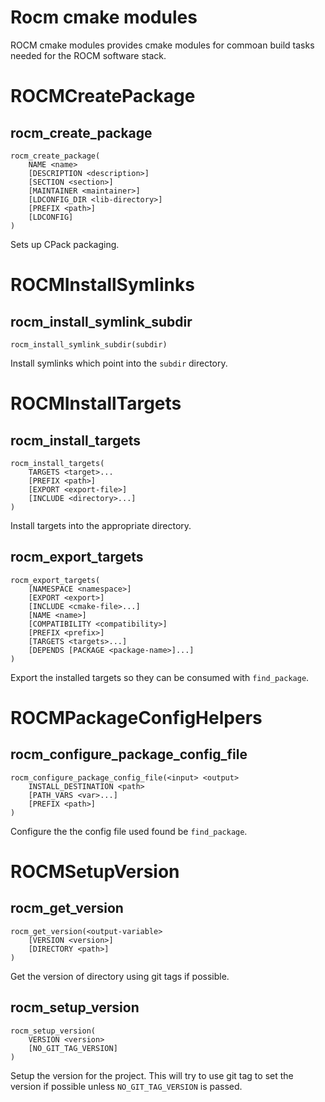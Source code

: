 Rocm cmake modules
==================

ROCM cmake modules provides cmake modules for commoan build tasks needed for the ROCM software stack.

ROCMCreatePackage
=================

rocm_create_package
-------------------

    rocm_create_package(
        NAME <name>
        [DESCRIPTION <description>]
        [SECTION <section>]
        [MAINTAINER <maintainer>]
        [LDCONFIG_DIR <lib-directory>]
        [PREFIX <path>]
        [LDCONFIG]
    )

Sets up CPack packaging.

ROCMInstallSymlinks
===================

rocm_install_symlink_subdir
---------------------------

    rocm_install_symlink_subdir(subdir)

Install symlinks which point into the `subdir` directory.

ROCMInstallTargets
==================

rocm_install_targets
--------------------

    rocm_install_targets(
        TARGETS <target>...
        [PREFIX <path>]
        [EXPORT <export-file>]
        [INCLUDE <directory>...]
    )

Install targets into the appropriate directory. 

rocm_export_targets
-------------------

    rocm_export_targets(
        [NAMESPACE <namespace>]
        [EXPORT <export>]
        [INCLUDE <cmake-file>...]
        [NAME <name>]
        [COMPATIBILITY <compatibility>]
        [PREFIX <prefix>]
        [TARGETS <targets>...]
        [DEPENDS [PACKAGE <package-name>]...]
    )

Export the installed targets so they can be consumed with `find_package`.

ROCMPackageConfigHelpers
========================

rocm_configure_package_config_file
----------------------------------

    rocm_configure_package_config_file(<input> <output>
        INSTALL_DESTINATION <path>
        [PATH_VARS <var>...]
        [PREFIX <path>]
    )

Configure the the config file used found be `find_package`.

ROCMSetupVersion
================

rocm_get_version
----------------

    rocm_get_version(<output-variable>
        [VERSION <version>]
        [DIRECTORY <path>]
    )

Get the version of directory using git tags if possible.

rocm_setup_version
------------------

    rocm_setup_version(
        VERSION <version>
        [NO_GIT_TAG_VERSION]
    )

Setup the version for the project. This will try to use git tag to set the version if possible unless `NO_GIT_TAG_VERSION` is passed.
